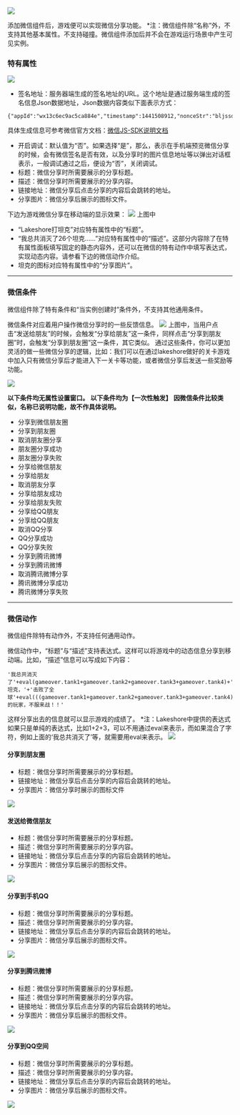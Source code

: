 ![](564bfe68b7143.png)

添加微信组件后，游戏便可以实现微信分享功能。
*注：微信组件除“名称”外，不支持其他基本属性。不支持碰撞。微信组件添加后并不会在游戏运行场景中产生可见实例。

### 特有属性
![](564bfe688ebfa.png)
- 签名地址：服务器端生成的签名地址的URL。这个地址是通过服务端生成的签名信息Json数据地址，Json数据内容类似下面表示方式：

```
{"appId":"wx13c6ec9ac5ca884e","timestamp":1441508912,"nonceStr":"bljssdk","signature":"5256549a4aeca9187dc52f119d65ef622e21353e"}
```

具体生成信息可参考微信官方文档：[微信JS-SDK说明文档](http://mp.weixin.qq.com/wiki/7/aaa137b55fb2e0456bf8dd9148dd613f.html)
- 开启调试：默认值为“否”。如果选择“是”，那么，表示在手机端预览微信分享的时候，会有微信签名是否有效，以及分享时的图片信息地址等以弹出对话框表示，一般调试通过之后，便设为“否”，关闭调试。
- 标题：微信分享时所需要展示的分享标题。
- 描述：微信分享时所需要展示的分享内容。
- 链接地址：微信分享后点击分享的内容后会跳转的地址。
- 分享图片：微信分享后展示的图标文件。

下边为游戏微信分享在移动端的显示效果：
![](564bfe687bc80.png)
上图中
- “Lakeshore打坦克”对应特有属性中的“标题”。
- “我总共消灭了26个坦克……”对应特有属性中的“描述”。这部分内容除了在特有属性面板填写固定的静态内容外，还可以在微信的特有动作中填写表达式，实现动态内容。请参看下边的微信动作介绍。
- 坦克的图标对应特有属性中的“分享图片”。

------------


### 微信条件
微信组件除了特有条件和“当实例创建时”条件外，不支持其他通用条件。

微信条件对应着用户操作微信分享时的一些反馈信息。
![](564bfe6867296.png)
上图中，当用户点击“发送给朋友”的时候，会触发“分享给朋友”这一条件，同样点击“分享到朋友圈”时，会触发“分享到朋友圈”这一条件，其它类似。
通过这些条件，你可以更加灵活的做一些微信分享的逻辑，比如：我们可以在通过lakeshore做好的关卡游戏中加入只有微信分享后才能进入下一关卡等功能，或者微信分享后发送一些奖励等功能。

![](564bfe68a8dce.png)

**以下条件均无属性设置窗口。**
**以下条件均为【一次性触发】**
**因微信条件比较类似，名称已说明功能，故不作具体说明。**
- 分享到微信朋友圈
 - 分享到朋友圈
 - 取消朋友圈分享
 - 朋友圈分享成功
 - 朋友圈分享失败
- 分享给微信朋友
 - 分享给朋友
 - 取消朋友分享
 - 分享给朋友成功
 - 分享给朋友失败
- 分享给QQ朋友
 - 分享给QQ朋友
 - 取消QQ分享
 - QQ分享成功
 - QQ分享失败
- 分享到腾讯微博
 - 分享到腾讯微博
 - 取消腾讯微博分享
 - 腾讯微博分享成功
 - 腾讯微博分享失败

------------


### 微信动作
微信组件除特有动作外，不支持任何通用动作。

微信动作中，“标题”与“描述”支持表达式。这样可以将游戏中的动态信息分享到移动端。比如，“描述”信息可以写成如下内容：

```
'我总共消灭了'+eval(gameover.tank1+gameover.tank2+gameover.tank3+gameover.tank4)+'个坦克，'+'击败了全球'+eval(((gameover.tank1+gameover.tank2+gameover.tank3+gameover.tank4)/91*100).toFixed(1))+'%的玩家，不服来战！！'
```

这样分享出去的信息就可以显示游戏的成绩了。
*注：Lakeshore中提供的表达式如果只是单纯的表达式，比如1+2+3，可以不用通过eval来表示，而如果混合了字符，例如上面的‘我总共消灭了’等，就需要用eval来表示。
![](564bfe67f035d.png)
#### 分享到朋友圈
- 标题：微信分享时所需要展示的分享标题。
- 链接地址：微信分享后点击分享的内容后会跳转的地址。
- 分享图片：微信分享时展示的图标文件

![](564bfe682ded8.png)
#### 发送给微信朋友
- 标题：微信分享时所需要展示的分享标题。
- 描述：微信分享时所需要展示的分享内容。
- 链接地址：微信分享后点击分享的内容后会跳转的地址。
- 分享图片：微信分享后展示的图标文件。

![](564bfe6812e37.png)
#### 分享到手机QQ
- 标题：微信分享时所需要展示的分享标题。
- 描述：微信分享时所需要展示的分享内容。
- 链接地址：微信分享后点击分享的内容后会跳转的地址。
- 分享图片：微信分享后展示的图标文件。

![](564bfe6847461.png)
#### 分享到腾讯微博
- 标题：微信分享时所需要展示的分享标题。
- 描述：微信分享时所需要展示的分享内容。
- 链接地址：微信分享后点击分享的内容后会跳转的地址。
- 分享图片：微信分享后展示的图标文件。

![](564bfe6854fe9.png)
#### 分享到QQ空间
- 标题：微信分享时所需要展示的分享标题。
- 描述：微信分享时所需要展示的分享内容。
- 链接地址：微信分享后点击分享的内容后会跳转的地址。
- 分享图片：微信分享后展示的图标文件。

![](564bfe681f3da.png)




